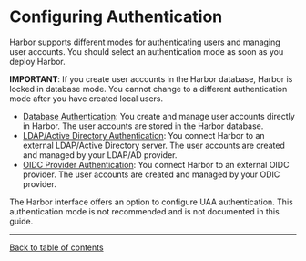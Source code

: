 # Configuring Authentication

Harbor supports different modes for authenticating users and managing user accounts. You should select an authentication mode as soon as you deploy Harbor. 

**IMPORTANT**: If you create user accounts in the Harbor database, Harbor is locked in database mode. You cannot change to a different authentication mode after you have created local users.

- [Database Authentication](db_auth.md): You create and manage user accounts directly in Harbor. The user accounts are stored in the Harbor database.
- [LDAP/Active Directory Authentication](ldap_auth.md): You connect Harbor to an external LDAP/Active Directory server. The user accounts are created and managed by your LDAP/AD provider.
- [OIDC Provider Authentication](oidc_auth.md): You connect Harbor to an external OIDC provider. The user accounts are created and managed by your ODIC provider.

The Harbor interface offers an option to configure UAA authentication. This authentication mode is not recommended and is not documented in this guide.


----------

[Back to table of contents](../../_index.md)